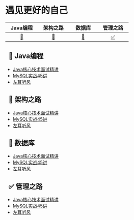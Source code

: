 # 遇见更好的自己

|   Java编程   |   架构之路   |    数据库    |   管理之路   |
| :---: | :---: | :---: | :---: |
| [📙](Java编程) |  [📗](架构之路)  |  [🔐](数据库)  | [✅](管理之路)  |

##   📙 Java编程

* [Java核心技术面试精讲](https://fengzb.gitbook.io/java-core)
* [MySQL实战45讲](https://fengzb.gitbook.io/mysql-in-action)
* [左耳听风](https://fengzb.gitbook.io/left-ear-wind)

##   📗 架构之路

* [Java核心技术面试精讲](https://fengzb.gitbook.io/java-core)
* [MySQL实战45讲](https://fengzb.gitbook.io/mysql-in-action)
* [左耳听风](https://fengzb.gitbook.io/left-ear-wind)

##   🔐 数据库

* [Java核心技术面试精讲](https://fengzb.gitbook.io/java-core)
* [MySQL实战45讲](https://fengzb.gitbook.io/mysql-in-action)
* [左耳听风](https://fengzb.gitbook.io/left-ear-wind)

##   ✅ 管理之路

* [Java核心技术面试精讲](https://fengzb.gitbook.io/java-core)
* [MySQL实战45讲](https://fengzb.gitbook.io/mysql-in-action)
* [左耳听风](https://fengzb.gitbook.io/left-ear-wind)


